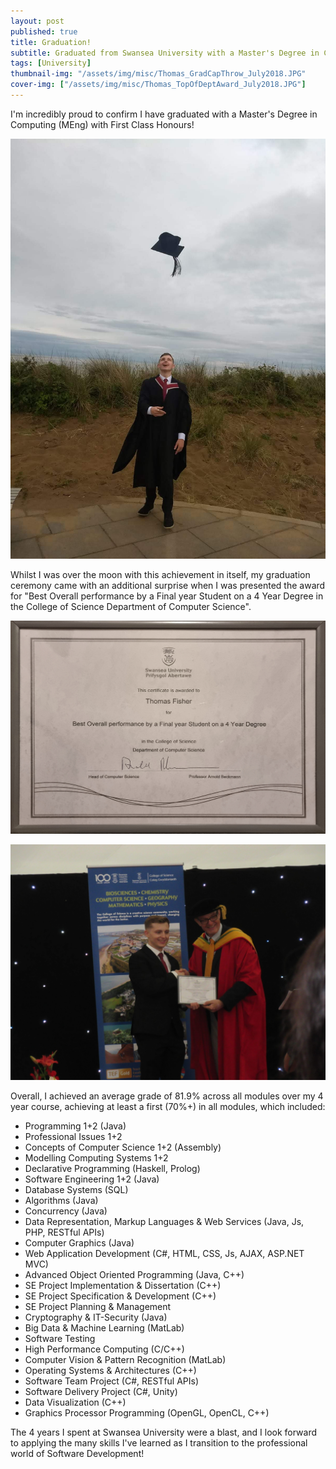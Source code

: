```yaml
---
layout: post
published: true
title: Graduation!
subtitle: Graduated from Swansea University with a Master's Degree in Computing (MEng), with First Class Honours
tags: [University]
thumbnail-img: "/assets/img/misc/Thomas_GradCapThrow_July2018.JPG"
cover-img: ["/assets/img/misc/Thomas_TopOfDeptAward_July2018.JPG"]
---
```


I'm incredibly proud to confirm I have graduated with a Master's Degree in Computing (MEng) with First Class Honours!

![Tossing my graduation cap](/assets/img/misc/Thomas_GradCapThrow_July2018.JPG)

Whilst I was over the moon with this achievement in itself, my graduation ceremony came with an additional surprise when I was presented the award for "Best Overall performance by a Final year Student on a 4 Year Degree in the College of Science Department of Computer Science".

![Award certificate](/assets/img/misc/BestOverallPerformanceAward.jpg)

![Award presentation](/assets/img/misc/Thomas_TopOfDeptAward_July2018.JPG)

Overall, I achieved an average grade of 81.9% across all modules over my 4 year course, achieving at least a first (70%+) in all modules, which included:

- Programming 1+2 (Java)
- Professional Issues 1+2
- Concepts of Computer Science 1+2 (Assembly)
- Modelling Computing Systems 1+2
- Declarative Programming (Haskell, Prolog)
- Software Engineering 1+2 (Java)
- Database Systems (SQL)
- Algorithms (Java)
- Concurrency (Java)
- Data Representation, Markup Languages & Web Services (Java, Js, PHP, RESTful APIs)
- Computer Graphics (Java)
- Web Application Development (C#, HTML, CSS, Js, AJAX, ASP.NET MVC)
- Advanced Object Oriented Programming (Java, C++)
- SE Project Implementation & Dissertation (C++)
- SE Project Specification & Development (C++)
- SE Project Planning & Management
- Cryptography & IT-Security (Java)
- Big Data & Machine Learning (MatLab)
- Software Testing
- High Performance Computing (C/C++)
- Computer Vision & Pattern Recognition (MatLab)
- Operating Systems & Architectures (C++)
- Software Team Project (C#, RESTful APIs)
- Software Delivery Project (C#, Unity)
- Data Visualization (C++)
- Graphics Processor Programming (OpenGL, OpenCL, C++)

The 4 years I spent at Swansea University were a blast, and I look forward to applying the many skills I've learned as I transition to the professional world of Software Development!
